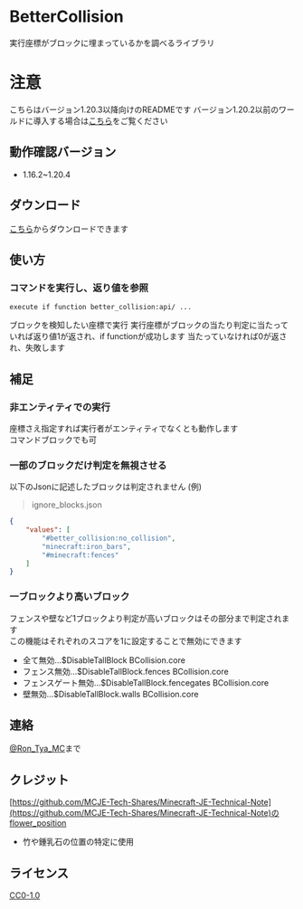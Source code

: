 
# BetterCollision

実行座標がブロックに埋まっているかを調べるライブラリ

</div>

# 注意

こちらはバージョン1.20.3以降向けのREADMEです 
バージョン1.20.2以前のワールドに導入する場合は[こちら](./README_1.16.2-1.20.2.md)をご覧ください

## 動作確認バージョン

- 1.16.2~1.20.4

## ダウンロード

[こちら](https://github.com/Ron-Tya-MC/BetterCollision/releases)からダウンロードできます

## 使い方

### コマンドを実行し、返り値を参照

```mcfunction
execute if function better_collision:api/ ...
```

ブロックを検知したい座標で実行
実行座標がブロックの当たり判定に当たっていれば返り値1が返され、if functionが成功します
当たっていなければ0が返され、失敗します

## 補足

### 非エンティティでの実行

座標さえ指定すれば実行者がエンティティでなくとも動作します  
コマンドブロックでも可

### 一部のブロックだけ判定を無視させる

以下のJsonに記述したブロックは判定されません
(例)  
>ignore_blocks.json

```json
{
    "values": [
        "#better_collision:no_collision",
        "minecraft:iron_bars",
        "#minecraft:fences"
    ]
}
```

### 一ブロックより高いブロック

フェンスや壁など1ブロックより判定が高いブロックはその部分まで判定されます  
この機能はそれぞれのスコアを1に設定することで無効にできます

- 全て無効...$DisableTallBlock BCollision.core
- フェンス無効...$DisableTallBlock.fences BCollision.core
- フェンスゲート無効...$DisableTallBlock.fencegates BCollision.core
- 壁無効...$DisableTallBlock.walls BCollision.core

## 連絡

[@Ron_Tya_MC](https://twitter.com/Ron_Tya_MC)まで

## クレジット

[https://github.com/MCJE-Tech-Shares/Minecraft-JE-Technical-Note](https://github.com/MCJE-Tech-Shares/Minecraft-JE-Technical-Note)のflower_position

- 竹や鍾乳石の位置の特定に使用

## ライセンス

[CC0-1.0](LICENSE)
